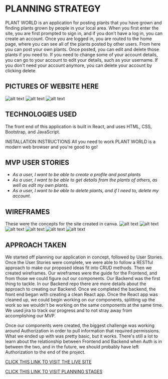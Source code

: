 # PLANNING STRATEGY

PLANT WORLD is an application for posting plants that you have grown and finding plants grown by people in your local area. 
When you first enter the site, you are first prompted to sign in, and if you don't have a log in, you can create an account. Once you are logged in, you are routed to the home page, where you can see all of the plants posted by other users. From here you can post your own plants. Once posted, you  can edit and delete those plants if you need to.
If you need to change some of your account details, you can go to your account to edit your details, such as your username. If you don't need your account anymore, you can delete your account by clicking delete.

## PICTURES OF WEBSITE HERE

![alt text](https://github.com/Plant-Team/Frontend/blob/main/readme/Screenshot%202022-08-10%20at%2011.08.45%20AM.png?raw=true)
![alt text](https://github.com/Plant-Team/Frontend/blob/main/readme/Screenshot%202022-08-10%20at%2011.27.12%20AM.png?raw=true)
![alt text](https://)

## TECHNOLOGIES USED
The front end of this application is built in React, and uses HTML, CSS, Bootstrap, and JavaScript.

INSTALLATION INSTRUCTIONS
All you need to work PLANT WORLD is a modern web browser and you're good to go!

## MVP USER STORIES
- _As a user, I want to be able to create a profile and post plants_
- _As a user, I want to be able to get details from the plants of others, as well as edit my own plants._
- _As a user, I want to be able to delete plants, and if I need to, delete my account._

## WIREFRAMES
These were the concepts for the site created in canva.
![alt text](https://media.git.generalassemb.ly/user/43502/files/f5c0cfa8-0df6-469f-836a-65efd879ad0c)
![alt text](https://media.git.generalassemb.ly/user/43502/files/619711ce-3445-43ca-bbf6-cd5d07051dc0)
![alt text](https://media.git.generalassemb.ly/user/43502/files/ad08858c-f9f1-4bcc-8097-c575f15aea81)
![alt text](https://media.git.generalassemb.ly/user/43502/files/551a2494-ae5f-45cc-897b-6e81745d6419)
![alt text](https://media.git.generalassemb.ly/user/43502/files/b27f6db5-3e92-4a35-9b4a-83769964f740)
![alt text](https://media.git.generalassemb.ly/user/43502/files/29c0fa4a-13a8-4c74-bf04-4829dc3c3af4)

## APPROACH TAKEN
We started off planning our application in concept, followed by User Stories. Once the User Stories were complete, we were able to follow a RESTful approach to make our proposed ideas fit into CRUD methods. Then we created wireframes. Our wireframes were the guide for the Frontend, and from those we could figure out our components. Our Backend was the first thing to tackle.
In our Backend repo there are more details about the approach to creating our Backend.
Once we completed the backend, the front end began with creating a clean React app. Once the React app was cleaned up, we could begin working on our components, splitting up the work so we wouldn't be working on the same components at the same time.
We used jira to track our progress and to not stray away from accomplishing our MVP.

Once our components were created, the biggest challenge was working around Authorization in order to pull information that required permissions. What we ended up with was pretty basic, but it works. There's still a lot to learn about the relationship between Frontend and Backend when Auth is in between the two, and in the future, we should probably have left Authorization to the end of the project.

[CLICK THIS LINK TO VISIT THE LIVE SITE](https://chimerical-malabi-77d9ef.netlify.app/)

[CLICK THIS LINK TO VISIT PLANNING STAGES](https://media.git.generalassemb.ly/user/43502/files/29c0fa4a-13a8-4c74-bf04-4829dc3c3af4)
